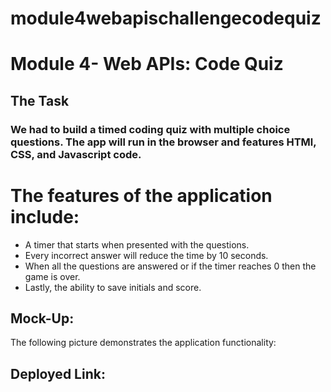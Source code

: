 # module4webapischallengecodequiz
# Module 4- Web APIs: Code Quiz

## The Task

### We had to build a timed coding quiz with multiple choice questions. The app will run in the browser and features HTMl, CSS, and Javascript code. 

# The features of the application include:
- A timer that starts when presented with the questions.
- Every incorrect answer will reduce the time by 10 seconds.
- When all the questions are answered or if the timer reaches 0 then the game is over. 
- Lastly, the ability to save initials and score.

## Mock-Up:

The following picture demonstrates the application functionality: 


## Deployed Link:


